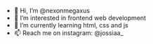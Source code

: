 - 👋 Hi, I’m @nexonmegaxus
- 👀 I’m interested in frontend web development
- 🌱 I’m currently learning html, css and js
- 📫 Reach me on instagram: @jossiaa_

<!---
nexonmegaxus/nexonmegaxus is a ✨ special ✨ repository because its `README.md` (this file) appears on your GitHub profile.
You can click the Preview link to take a look at your changes.
--->
